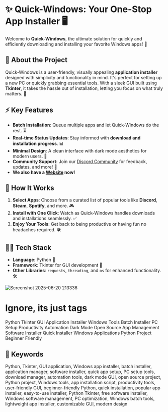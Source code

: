 # ✨ Quick-Windows: Your One-Stop App Installer 🖥️

Welcome to **Quick-Windows**, the ultimate solution for quickly and efficiently downloading and installing your favorite Windows apps! 🚀 

## 📜 About the Project
Quick-Windows is a user-friendly, visually appealing **application installer** designed with simplicity and functionality in mind. It's perfect for setting up a new PC or quickly grabbing essential tools. With a sleek GUI built using **Tkinter**, it takes the hassle out of installation, letting you focus on what truly matters. 🎯

## ⚡ Key Features
- **Batch Installation**: Queue multiple apps and let Quick-Windows do the rest. ⏳
- **Real-time Status Updates**: Stay informed with **download and installation progress**. 📊
- **Minimal Design**: A clean interface with dark mode aesthetics for modern users. 🖤
- **Community Support**: Join our [Discord Community](https://discord.gg/DWKafNrj5m) for feedback, updates, and more! 💬
- **We also have a [Website](https://ronniecoleman9.github.io/) now!**

## 🚀 How It Works
1. **Select Apps**: Choose from a curated list of popular tools like **Discord**, **Steam**, **Spotify**, and more. 🎮
2. **Install with One Click**: Watch as Quick-Windows handles downloads and installations seamlessly. ✅
3. **Enjoy Your Tools**: Get back to being productive or having fun no headaches required. 🛠️

## 👨‍💻 Tech Stack
- **Language**: Python 🐍
- **Framework**: Tkinter for GUI development 🎨
- **Other Libraries**: `requests`, `threading`, and `os` for enhanced functionality. 🛠️


![Screenshot 2025-06-20 213336](https://github.com/user-attachments/assets/3b6755f0-52aa-4aa7-8075-3b39aafb591b)



# Ignore, its just tags
Python Tkinter GUI Application Installer Windows Tools Batch Installer PC Setup Productivity Automation Dark Mode Open Source App Management Software Installer Quick Installer Windows Applications Python Project Beginner Friendly

## 🔎 Keywords
Python, Tkinter, GUI application, Windows app installer, batch installer, application manager, software installer, quick app setup, PC setup tools, download manager, automation tools, dark mode GUI, open source project, Python project, Windows tools, app installation script, productivity tools, user-friendly GUI, beginner-friendly Python, quick installation, popular app installer, easy-to-use installer, Python Tkinter, free software installer, Windows software management, PC optimization, Windows batch tools, lightweight app installer, customizable GUI, modern design
